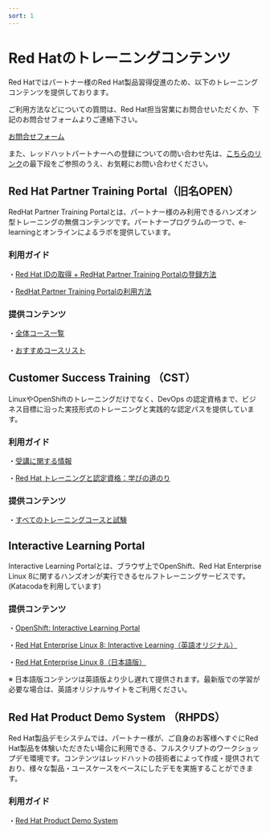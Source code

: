 ```yaml
---
sort: 1
---
```


# Red Hatのトレーニングコンテンツ

Red Hatではパートナー様のRed Hat製品習得促進のため、以下のトレーニングコンテンツを提供しております。

ご利用方法などについての質問は、Red Hat担当営業にお問合せいただくか、下記のお問合せフォームよりご連絡下さい。

[お問合せフォーム](https://docs.google.com/forms/d/e/1FAIpQLSdTw0cjIAKxh_XE-jYehoa1MnCmdd0FVZm0oPQXF1X7JNinYw/viewform)

また、レッドハットパートナーへの登録についての問い合わせ先は、[こちらのリンク](https://www.redhat.com/ja/global/japan/partners)の最下段をご参照のうえ、お気軽にお問い合わせください。

## Red Hat Partner Training Portal（旧名OPEN）

RedHat Partner Training Portalとは、パートナー様のみ利用できるハンズオン型トレーニングの無償コンテンツです。パートナープログラムの一つで、e-learningとオンラインによるラボを提供しています。

### 利用ガイド
・[Red Hat IDの取得 + RedHat Partner Training Portalの登録方法](https://rh-open.github.io/training/registration.html)


・[RedHat Partner Training Portalの利用方法](https://rh-open.github.io/training/usage.html)

### 提供コンテンツ
・[全体コース一覧](https://redhat-partner.highspot.com/items/623dc730f1184d2d2ff02f5f?source_alert=6295ca937f5236299f1ebc90&source=email.6295ca937f5236299f1ebc96.0)

・[おすすめコースリスト](https://rh-open.github.io/assets/docs/OPEN%20Basic%20Step-up%20Guide.pdf)

## Customer Success Training （CST）

LinuxやOpenShiftのトレーニングだけでなく、DevOps の認定資格まで、ビジネス目標に沿った実技形式のトレーニングと実践的な認定パスを提供しています。

### 利用ガイド

・[受講に関する情報](https://www.redhat.com/ja/explore/training/training-info)

・[Red Hat トレーニングと認定資格：学びの道のり](https://www.redhat.com/ja/services/training-and-certification)

### 提供コンテンツ

・[すべてのトレーニングコースと試験](https://www.redhat.com/ja/services/training/all-courses-exams)

## Interactive Learning Portal

Interactive Learning Portalとは、ブラウザ上でOpenShift、Red Hat Enterprise Linux 8に関するハンズオンが実行できるセルフトレーニングサービスです。 (Katacodaを利用しています)

### 提供コンテンツ

・[OpenShift: Interactive Learning Portal](https://learn.openshift.com/)

・[Red Hat Enterprise Linux 8: Interactive Learning（英語オリジナル）](https://lab.redhat.com/)

・[Red Hat Enterprise Linux 8（日本語版）](https://sites.google.com/view/explore-rhel8)

※ 日本語版コンテンツは英語版より少し遅れて提供されます。最新版での学習が必要な場合は、英語オリジナルサイトをご利用ください。

## Red Hat Product Demo System （RHPDS）

Red Hat製品デモシステムでは、パートナー様が、ご自身のお客様へすぐにRed Hat製品を体験いただきたい場合に利用できる、フルスクリプトのワークショップデモ環境です。コンテンツはレッドハットの技術者によって作成・提供されており、様々な製品・ユースケースをベースにしたデモを実施することができます。

### 利用ガイド

・[Red Hat Product Demo System](https://connect.redhat.com/en/training/product-demo-system)
